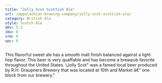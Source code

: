 ```yaml
---
title: "Jolly Scot Scottish Ale"
url: /appalachian-brewing-company/jolly-scot-scottish-ale/
category: British Ale
style: Scotch Ale
abv: 5.2
ibu: 0
srm: 0
upc: 0
---
```

This flavorful sweet ale has a smooth malt finish balanced against a light hop flavor. This beer is very quaffable and has become a brewpub favorite throughout the United States. 
\Jolly Scot\" was a famed local beer produced by R.H. Graupners Brewery that was located at 10th and Market â€“ one block from our brewery."
